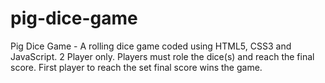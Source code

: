 # pig-dice-game
Pig Dice Game - A rolling dice game coded using HTML5, CSS3 and JavaScript. 2 Player only. Players must role the dice(s) and reach the final score. First player to reach the set final score wins the game.
